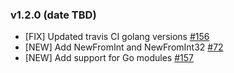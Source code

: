 ### v1.2.0 (date TBD)

- [FIX] Updated travis CI golang versions [#156](https://github.com/shopspring/decimal/pull/156)
- [NEW] Add NewFromInt and NewFromInt32 [#72](https://github.com/shopspring/decimal/pull/72)
- [NEW] Add support for Go modules [#157](https://github.com/shopspring/decimal/pull/157)
